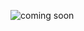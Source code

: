 ![coming soon](https://user-images.githubusercontent.com/58854510/227705020-7ab82d10-7222-4e7a-af48-e4e1c05b0df1.png)
